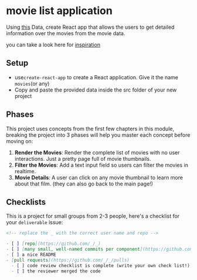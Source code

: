 # movie list application

Using [this](component-based-design/deliverables/film.json) Data, create React app that allows the users to get detailed information over the movies from the movie data.

you can take a look here for [inspiration](https://react-query-movies-app.netlify.app/)

## Setup

- use`create-react-app` to create a React application. Give it the name `movies`(or any)
- Copy and paste the provided data inside the src folder of your new project

## Phases

This project uses concepts from the first few chapters in this module, breaking the project into 3 phases will help you master each concept before moving on:

1. **Render the Movies**: Render the complete list of movies with no user interactions. Just a pretty page full of movie thumbnails.
2. **Filter the Movies**: Add a text input field so users can filter the movies in realtime.
3. **Movie Details**: A user can click on any movie thumbnail to learn more about that film. (they can also go back to the main page!)

## Checklists

This is a project for small groups from 2-3 people, here's a checklist for your `deliverable` issue:

```markdown
<!-- replace the _ with the correct user name and repo -->

- [ ] [repo](https://github.com/_/_)
- [ ] [many small, well-named commits per component](https://github.com/_/_/commits)
- [ ] a nice README
- [pull requests](https://github.com/_/_/pulls)
  - [ ] code review checklist is complete (write your own check list!)
  - [ ] the reviewer merged the code
```
